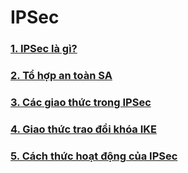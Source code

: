 # IPSec

### [1. IPSec là gì?](./01-IPSec.md)

### [2. Tổ hợp an toàn SA](./02-SA.md)

### [3. Các giao thức trong IPSec](./03-giao-thuc-trong-IPSec.md)

### [4. Giao thức trao đổi khóa IKE](./04-giao-thuc-IKE.md)

### [5. Cách thức hoạt động của IPSec](./IPSec/05-cach-thuc-hoat-dong-IPSec.md)